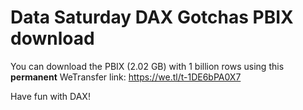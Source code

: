 # Data Saturday DAX Gotchas PBIX download

You can download the PBIX (2.02 GB) with 1 billion rows using this **permanent** WeTransfer link: https://we.tl/t-1DE6bPA0X7

Have fun with DAX!